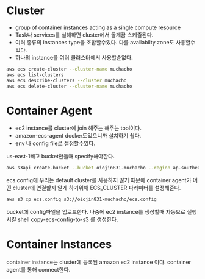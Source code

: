 # Cluster
- group of container instances acting as a single compute resource
- Task나 services를 실해하면 cluster에서 돌게끔 스케쥴된다.
- 여러 종류의 instances type을 조합할수있다. 다를 availabilty zone도 사용할수있다.
- 하나의 instance를 여러 클러스터에서 사용할순없다.


```bash
aws ecs create-cluster --cluster-name muchacho
aws ecs list-clusters
aws ecs describe-clusters --cluster muchacho
aws ecs delete-cluster --cluster-name muchacho
```

# Container Agent
- ec2 instance를 cluster에 join 해주는 해주는 tool이다.
- amazon-ecs-agent docker도있으니까 설치하기 쉽다.
- env 나 config file로 설정할수있다.


us-east-1빼고 bucket만들때 specify해야한다.
```bash
aws s3api create-bucket --bucket oiojin831-muchacho --region ap-southeast-1 --create-bucket-configuration LocationConstraint=ap-southeast-1
```

ecs.config에 우리는 default cluster를 사용하지 않기 때문에 container agent가 어떤 cluster에 연결할지 알게 하기위해 ECS_CLUSTER 파라미터를 설정해준다.

```bash
aws s3 cp ecs.config s3://oiojin831-muchacho/ecs.config
```
bucket에 config파일을 업로드한다.
나중에 ec2 instance를 생성할때 자동으로 실행 시킬 shell
copy-ecs-config-to-s3 를 생성한다.

# Container Instances
container instance는 cluster에 등록된 amazon ec2 instance 이다.
container agent를 통해 connect한다.



